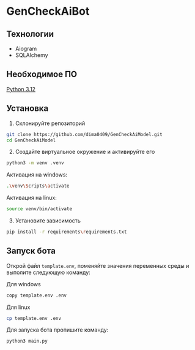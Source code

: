 # GenCheckAiBot

## Технологии 
- Aiogram
- SQLAlchemy

## Необходимое ПО
[Python 3.12](https://www.python.org/downloads)


## Установка

1. Склонируйте репозиторий
```bash
git clone https://github.com/dima0409/GenCheckAiModel.git
cd GenCheckAiModel
```

2. Создайте виртуальное окружение и активируйте его
```bash
python3 -m venv .venv
```
Активация на windows:
```bash
.\venv\Scripts\activate
```
Активация на linux:
```bash
source venv/bin/activate
```

3. Установите зависимость
```bash
pip install -r requirements\requirements.txt
```

## Запуск бота
Открой файл `template.env`, поменяйте значения переменных среды и выполите следующую команду:

Для windows
```bash
copy template.env .env
```
Для linux
```bash
cp template.env .env
```

Для запуска бота пропишите команду:
```bash
python3 main.py
```
